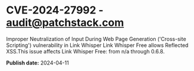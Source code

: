 # CVE-2024-27992 - audit@patchstack.com

Improper Neutralization of Input During Web Page Generation ('Cross-site Scripting') vulnerability in Link Whisper Link Whisper Free allows Reflected XSS.This issue affects Link Whisper Free: from n/a through 0.6.8.



**Publish date:** 2024-04-11
